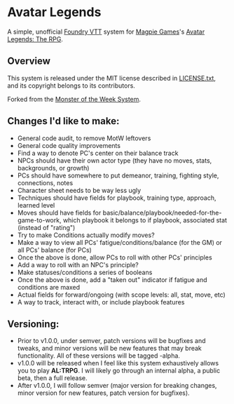 # Avatar Legends

A simple, unofficial [Foundry VTT](https://foundryvtt.com/) system for [Magpie Games](https://magpiegames.com/)'s [Avatar Legends: The RPG](https://magpiegames.com/pages/avatarrpg).

## Overview

This system is released under the MIT license described in [LICENSE.txt](LICENSE.txt), and its copyright belongs to its contributors.

Forked from the [Monster of the Week System](https://gitlab.com/3cell/monsterweek.git).

## Changes I'd like to make:

* General code audit, to remove MotW leftovers
* General code quality improvements
* Find a way to denote PC's center on their balance track
* NPCs should have their own actor type (they have no moves, stats, backgrounds, or growth)
* PCs should have somewhere to put demeanor, training, fighting style, connections, notes
* Character sheet needs to be way less ugly
* Techniques should have fields for playbook, training type, approach, learned level
* Moves should have fields for basic/balance/playbook/needed-for-the-game-to-work, which playbook it belongs to if playbook, associated stat (instead of "rating")
* Try to make Conditions actually modify moves?
* Make a way to view all PCs' fatigue/conditions/balance (for the GM) or all PCs' balance (for PCs)
* Once the above is done, allow PCs to roll with other PCs' principles
* Add a way to roll with an NPC's principle?
* Make statuses/conditions a series of booleans
* Once the above is done, add a "taken out" indicator if fatigue and conditions are maxed
* Actual fields for forward/ongoing (with scope levels: all, stat, move, etc)
* A way to track, interact with, or include playbook features

## Versioning:

* Prior to v1.0.0, under semver, patch versions will be bugfixes and tweaks, and minor versions will be new features that may break functionality. All of these versions will be tagged -alpha.
* v1.0.0 will be released when I feel like this system exhaustively allows you to play **AL:TRPG**. I will likely go through an internal alpha, a public beta, then a full release.
* After v1.0.0, I will follow semver (major version for breaking changes, minor version for new features, patch version for bugfixes).
